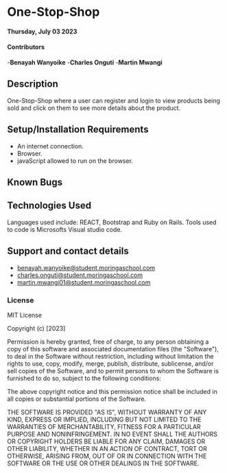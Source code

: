 # One-Stop-Shop

#### Thursday, July 03  2023
#### Contributors 
-**Benayah Wanyoike**
-**Charles Onguti**
-**Martin Mwangi**

                
## Description
One-Stop-Shop where a user can register and login to view products being sold and click on them to see more details about the product.

## Setup/Installation Requirements
* An internet connection.
* Browser.
* javaScript allowed to run on the browser. 
## Known Bugs

## Technologies Used
Languages used include: REACT, Bootstrap and Ruby on Rails. Tools used to code is Microsofts Visual studio code.
## Support and contact details
- benayah.wanyoike@student.moringaschool.com
- charles.onguti@student.moringaschool.com
- martin.mwangi01@student.moringaschool.com
   
### License
MIT License

Copyright (c) [2023] 

Permission is hereby granted, free of charge, to any person obtaining a copy
of this software and associated documentation files (the "Software"), to deal
in the Software without restriction, including without limitation the rights
to use, copy, modify, merge, publish, distribute, sublicense, and/or sell
copies of the Software, and to permit persons to whom the Software is
furnished to do so, subject to the following conditions:

The above copyright notice and this permission notice shall be included in all
copies or substantial portions of the Software.

THE SOFTWARE IS PROVIDED "AS IS", WITHOUT WARRANTY OF ANY KIND, EXPRESS OR
IMPLIED, INCLUDING BUT NOT LIMITED TO THE WARRANTIES OF MERCHANTABILITY,
FITNESS FOR A PARTICULAR PURPOSE AND NONINFRINGEMENT. IN NO EVENT SHALL THE
AUTHORS OR COPYRIGHT HOLDERS BE LIABLE FOR ANY CLAIM, DAMAGES OR OTHER
LIABILITY, WHETHER IN AN ACTION OF CONTRACT, TORT OR OTHERWISE, ARISING FROM,
OUT OF OR IN CONNECTION WITH THE SOFTWARE OR THE USE OR OTHER DEALINGS IN THE
SOFTWARE.
